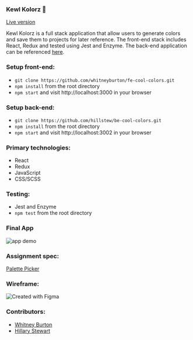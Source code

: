 ### Kewl Kolorz 🌈

[Live version](https://fe-cool-colors.herokuapp.com/)

Kewl Kolorz is a full stack application that allow users to generate colors and save them to projects for later reference. The front-end stack includes React, Redux and tested using Jest and Enzyme. The back-end application can be referenced [here](https://github.com/hillstew/be-cool-colors).

### Setup front-end:

- `git clone https://github.com/whitneyburton/fe-cool-colors.git`
- `npm install` from the root directory
- `npm start` and visit http://localhost:3000 in your browser

### Setup back-end:

- `git clone https://github.com/hillstew/be-cool-colors.git`
- `npm install` from the root directory
- `npm start` and visit http://localhost:3002 in your browser

### Primary technologies:

- React
- Redux
- JavaScript
- CSS/SCSS

### Testing:

- Jest and Enzyme
- `npm test` from the root directory

### Final App

![app demo]()

### Assignment spec:

[Palette Picker](http://frontend.turing.io/projects/palette-picker.html)

### Wireframe:

![Created with Figma]()

### Contributors:

- [Whitney Burton](https://github.com/whitneyburton)
- [Hillary Stewart](https://github.com/hillstew)
